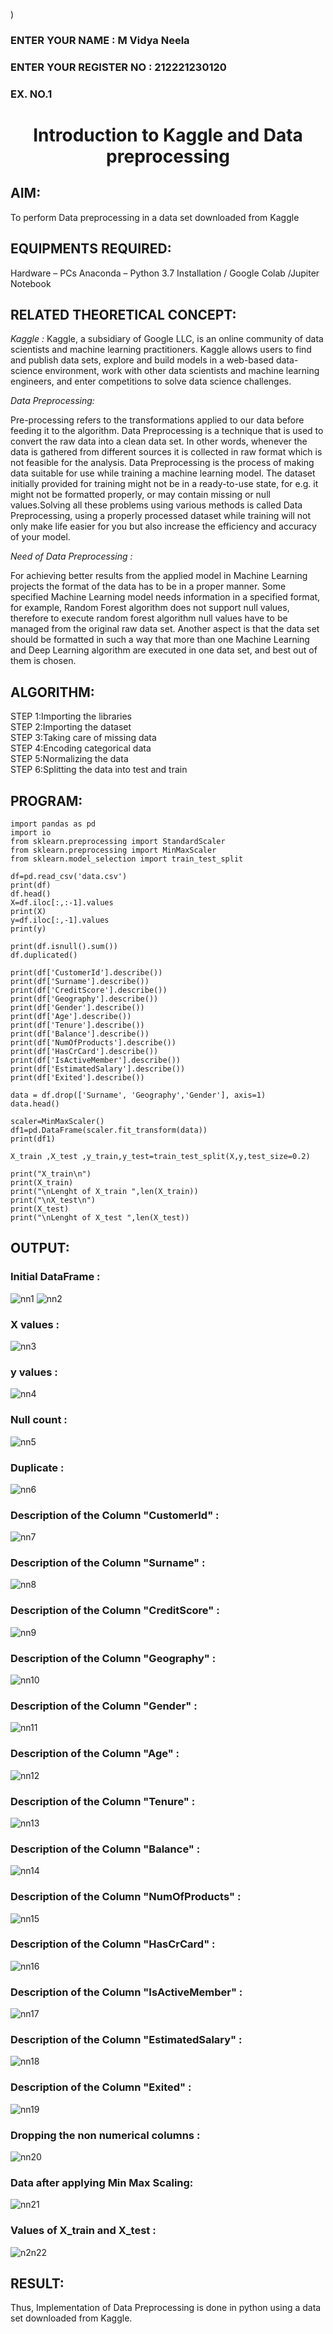 )<H3>ENTER YOUR NAME : M Vidya Neela</H3>  
<H3>ENTER YOUR REGISTER NO : 212221230120</H3> 
<H3>EX. NO.1</H3>

<H1 ALIGN =CENTER> Introduction to Kaggle and Data preprocessing</H1>

## AIM:

To perform Data preprocessing in a data set downloaded from Kaggle

## EQUIPMENTS REQUIRED:
Hardware – PCs
Anaconda – Python 3.7 Installation / Google Colab /Jupiter Notebook

## RELATED THEORETICAL CONCEPT:

*Kaggle :*
Kaggle, a subsidiary of Google LLC, is an online community of data scientists and machine learning practitioners. Kaggle allows users to find and publish data sets, explore and build models in a web-based data-science environment, work with other data scientists and machine learning engineers, and enter competitions to solve data science challenges.

*Data Preprocessing:*

Pre-processing refers to the transformations applied to our data before feeding it to the algorithm. Data Preprocessing is a technique that is used to convert the raw data into a clean data set. In other words, whenever the data is gathered from different sources it is collected in raw format which is not feasible for the analysis.
Data Preprocessing is the process of making data suitable for use while training a machine learning model. The dataset initially provided for training might not be in a ready-to-use state, for e.g. it might not be formatted properly, or may contain missing or null values.Solving all these problems using various methods is called Data Preprocessing, using a properly processed dataset while training will not only make life easier for you but also increase the efficiency and accuracy of your model.

*Need of Data Preprocessing :*

For achieving better results from the applied model in Machine Learning projects the format of the data has to be in a proper manner. Some specified Machine Learning model needs information in a specified format, for example, Random Forest algorithm does not support null values, therefore to execute random forest algorithm null values have to be managed from the original raw data set.
Another aspect is that the data set should be formatted in such a way that more than one Machine Learning and Deep Learning algorithm are executed in one data set, and best out of them is chosen.


## ALGORITHM:
STEP 1:Importing the libraries<BR>
STEP 2:Importing the dataset<BR>
STEP 3:Taking care of missing data<BR>
STEP 4:Encoding categorical data<BR>
STEP 5:Normalizing the data<BR>
STEP 6:Splitting the data into test and train<BR>

##  PROGRAM:
```
import pandas as pd
import io
from sklearn.preprocessing import StandardScaler
from sklearn.preprocessing import MinMaxScaler
from sklearn.model_selection import train_test_split

df=pd.read_csv('data.csv')
print(df)
df.head()
X=df.iloc[:,:-1].values
print(X)
y=df.iloc[:,-1].values
print(y)

print(df.isnull().sum())
df.duplicated()

print(df['CustomerId'].describe())
print(df['Surname'].describe())
print(df['CreditScore'].describe())
print(df['Geography'].describe())
print(df['Gender'].describe())
print(df['Age'].describe())
print(df['Tenure'].describe())
print(df['Balance'].describe())
print(df['NumOfProducts'].describe())
print(df['HasCrCard'].describe())
print(df['IsActiveMember'].describe())
print(df['EstimatedSalary'].describe())
print(df['Exited'].describe())

data = df.drop(['Surname', 'Geography','Gender'], axis=1)
data.head()

scaler=MinMaxScaler()
df1=pd.DataFrame(scaler.fit_transform(data))
print(df1)

X_train ,X_test ,y_train,y_test=train_test_split(X,y,test_size=0.2)

print("X_train\n")
print(X_train)
print("\nLenght of X_train ",len(X_train))
print("\nX_test\n")
print(X_test)
print("\nLenght of X_test ",len(X_test))
```


## OUTPUT:
### Initial DataFrame : 
![nn1](https://github.com/Haridharshini21500176/Ex-1-NN/assets/94168395/ca1b57e3-f44b-4f28-9918-8f8b5c4c9319)
![nn2](https://github.com/Haridharshini21500176/Ex-1-NN/assets/94168395/3c727a18-a2b8-4265-8cdf-3a0b171b960e)


### X values : 
![nn3](https://github.com/Haridharshini21500176/Ex-1-NN/assets/94168395/c95503f8-c7bc-4ae5-b39f-44b86f3e8356)

### y values :
![nn4](https://github.com/Haridharshini21500176/Ex-1-NN/assets/94168395/b0f15bf3-1377-4ccd-ba62-a9a06764d558)

### Null count :
![nn5](https://github.com/Haridharshini21500176/Ex-1-NN/assets/94168395/0eebd1af-ea1a-4ac1-bfdb-cbd688e96fdc)

### Duplicate :
![nn6](https://github.com/Haridharshini21500176/Ex-1-NN/assets/94168395/6e983ae3-c56a-485a-abde-67f2a0664853)

### Description of the Column "CustomerId" : 
![nn7](https://github.com/Haridharshini21500176/Ex-1-NN/assets/94168395/3f07a664-6796-4dc8-83a6-7d6cc02e58be)

### Description of the Column "Surname" : 
![nn8](https://github.com/Haridharshini21500176/Ex-1-NN/assets/94168395/b9fa82ce-8ae4-4efb-a660-2e53cf2b8d75)

### Description of the Column "CreditScore" : 
![nn9](https://github.com/Haridharshini21500176/Ex-1-NN/assets/94168395/0f0f44cc-365d-4cf6-9b7c-93148713abf7)

### Description of the Column "Geography" : 
![nn10](https://github.com/Haridharshini21500176/Ex-1-NN/assets/94168395/063bbc55-baf0-49ed-b0a7-8647dcd14ef1)

### Description of the Column "Gender" : 
![nn11](https://github.com/Haridharshini21500176/Ex-1-NN/assets/94168395/5661b643-ccb7-4c94-a5aa-d27e9e81d497)


### Description of the Column "Age" : 
![nn12](https://github.com/Haridharshini21500176/Ex-1-NN/assets/94168395/9745ba09-567b-4e9f-a184-1e69b9dee580)

### Description of the Column "Tenure" : 
![nn13](https://github.com/Haridharshini21500176/Ex-1-NN/assets/94168395/150cef86-3a7c-429f-a3b6-f69af8aa9172)

### Description of the Column "Balance" : 
![nn14](https://github.com/Haridharshini21500176/Ex-1-NN/assets/94168395/a984d0b6-8eed-4fba-9234-9dcbf0d027d7)

### Description of the Column "NumOfProducts" : 
![nn15](https://github.com/Haridharshini21500176/Ex-1-NN/assets/94168395/37e456ca-9248-4c49-a6f7-963b5dfd3059)

### Description of the Column "HasCrCard" : 
![nn16](https://github.com/Haridharshini21500176/Ex-1-NN/assets/94168395/0a058378-00af-4ec4-83cb-7debd802f398)

### Description of the Column "IsActiveMember" : 
![nn17](https://github.com/Haridharshini21500176/Ex-1-NN/assets/94168395/dda3193e-380c-4efc-8520-1f19871136c1)

### Description of the Column "EstimatedSalary" : 
![nn18](https://github.com/Haridharshini21500176/Ex-1-NN/assets/94168395/4bde5b63-4c97-4925-9447-bd68dc0f988e)

### Description of the Column "Exited" : 
![nn19](https://github.com/Haridharshini21500176/Ex-1-NN/assets/94168395/e0724338-304f-48cf-8cdf-139b63a8cd60)

### Dropping the non numerical columns :
![nn20](https://github.com/Haridharshini21500176/Ex-1-NN/assets/94168395/f0448d6d-1047-41de-bd84-052ca2be343f)

### Data after applying Min Max Scaling: 
![nn21](https://github.com/Haridharshini21500176/Ex-1-NN/assets/94168395/34245c6c-587d-4565-bc6c-dadf5da5576b)

### Values of X_train and X_test :

![n2n22](https://github.com/Haridharshini21500176/Ex-1-NN/assets/94168395/d68f53cb-6f08-4904-8e4c-8c46a81af39a)



## RESULT:
Thus, Implementation of Data Preprocessing is done in python  using a data set downloaded from Kaggle.
